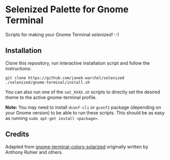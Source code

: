 Selenized Palette for Gnome Terminal
====================================

Scripts for making your Gnome Terminal _selenized!_ :-)

Installation
------------

Clone this repository, run interactive installation script and follow the
instructions:

    git clone https://github.com/janek-warchol/selenized
    ./selenized/gnome-terminal/install.sh

You can also run one of the `set_XXXX.sh` scripts to directly set the desired
theme to the active gnome-terminal profile.

**Note:** You may need to install `dconf-cli` or `gconf2` package (depending on
your Gnome version) to be able to run these scripts.  This should be as easy as
running `sudo apt-get install <package>`. 

Credits
-------

Adapted from
[gnome-terminal-colors-solarized](https://github.com/Anthony25/gnome-terminal-colors-solarized)
originally written by Anthony Ruhier and others.

